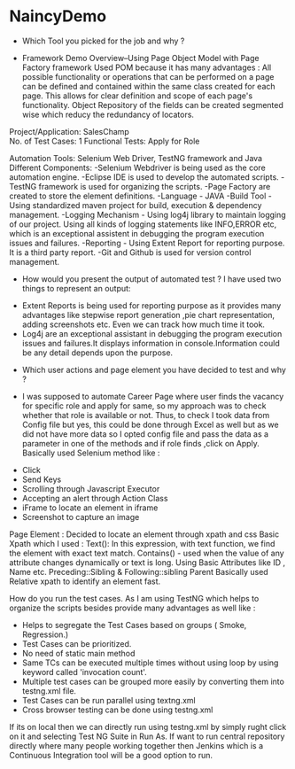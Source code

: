 # NaincyDemo
* Which Tool you picked for the job and why ?
- Framework Demo Overview–Using Page Object Model with Page Factory framework
Used POM because it has many advantages :
All possible functionality or operations that can be performed on a page can be defined and contained within the same class created for each page. This allows for clear definition and scope of each page's functionality.
Object Repository of the fields can be created segmented wise which reducy the redundancy of locators.

Project/Application: SalesChamp  
No. of Test Cases: 1
Functional Tests: Apply for Role

Automation Tools: Selenium Web Driver, TestNG framework and Java
Different Components:
-Selenium Webdriver is being used as the core automation engine.
-Eclipse IDE is used to develop the automated scripts. 
-TestNG framework is used for organizing the scripts.
-Page Factory are created to store the element definitions.
-Language - JAVA
-Build Tool - Using standardized maven project for build, execution & dependency management.
-Logging Mechanism - Using log4j library to maintain logging of our project. Using all kinds of logging statements like INFO,ERROR etc, which is an exceptional assistent in debugging the program execution issues and failures.
-Reporting - Using Extent Report for reporting purpose. It is a third party report.
-Git and Github is used for version control management.



* How would you present the output of automated test ?
I have used two things to represent an output:
- Extent Reports is being used for reporting purpose as it provides many advantages like stepwise report generation ,pie chart representation, adding screenshots etc. 
Even we can track how much time it took.
- Log4j are an exceptional assistant in debugging the program execution issues and failures.It displays information in console.Information could be any detail depends upon the purpose.


* Which user actions and page element you have decided to test and why ?
- I was supposed to automate Career Page where user finds the vacancy for specific role and apply for same, so my approach was to check whether that role is available or not.
Thus, to check I took data from Config file but yes, this could be done through Excel as well but as we did not have more data so I opted config file and pass the data as a parameter in one of the methods and if role finds ,click on Apply.
Basically used Selenium method like :
* Click
* Send Keys
* Scrolling through Javascript Executor
* Accepting an alert through Action Class
* iFrame to locate an element in iframe
* Screenshot to capture an image

Page Element : 
Decided to locate an element through xpath and css
Basic Xpath which I used :
Text(): In this expression, with text function, we find the element with exact text match.
Contains() -  used when the value of any attribute changes dynamically or text is long.
Using Basic Attributes like  ID , Name etc.
Preceding::Sibling & Following::sibling
Parent
Basically used Relative xpath to identify an element fast.



How do you run the test cases.
As I am using TestNG which helps to organize the scripts besides provide many advantages as well like :
* Helps to segregate the Test Cases based on groups ( Smoke, Regression.)
* Test Cases can be prioritized.
* No need of static main method
* Same TCs can be executed multiple times without using loop by using keyword called 'invocation count'.
* Multiple test cases can be grouped more easily by converting them into testng.xml file.
* Test Cases  can be run parallel using textng.xml
* Cross browser testing can be done using testng.xml

If its on local then we can directly run using testng.xml by simply rught click on it and selecting Test NG Suite in Run As.
If want to run central repository directly where many people working together then Jenkins which is a Continuous Integration tool will be a good option to run.





